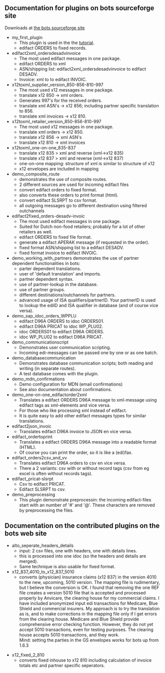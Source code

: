 ## Documentation for plugins on bots sourceforge site ##
Downloads at [the bots sourceforge site](http://sourceforge.net/projects/bots/files/plugins/)

  * my\_first\_plugin
    * This plugin is used in the the [tutorial](StartMyFirstPlugin.md).
    * edifact ORDERS to fixed records.
  * edifact2xml\_ordersdesadvinvoice
    * The most used edifact messages in one package.
    * edifact ORDERS to xml
    * ASN/shipping list: edifact2xml\_ordersdesadvinvoice to edifact DESADV.
    * Invoice: xml to to edifact INVOIC.
  * x12toxml\_supplier\_version\_850-856-810-997
    * The most used x12 messages in one package.
    * translate x12 850 -> xml orders.
    * Generates 997's for the received orders.
    * translate xml ASN's -> x12 856; including partner specific translation to 856.
    * translate xml invoices -> x12 810.
  * x12toxml\_retailer\_version\_850-856-810-997
    * The most used x12 messages in one package.
    * translate xml orders -> x12 850.
    * translate x12 856 -> xml ASN's
    * translate x12 810 -> xml invoices
  * x12toxml\_one-on-one\_835-837
    * translate x12 835 > xml and reverse (xml->x12 835)
    * translate x12 837 > xml and reverse (xml->x12 837)
    * one-on-one mapping: structure of xml is similar to structure of x12
    * x12 envelopes are included in mapping
  * demo\_composite\_route
    * demonstrates the use of composite routes.
    * 2 different sources are used for incoming edifact files
    * convert edifact orders to fixed format.
    * also converts these orders to print format (html).
    * convert edifact SLSRPT to csv format.
    * all outgoing messages go to different destination using filtered outchannels
  * edifact2fixed\_orders-desadv-invoic
    * The most used edifact messages in one package.
    * Suited for Dutch non-food retailers; probably for a lot of other retailers as well.
    * edifact ORDERS to fixed file format.
    * generate a edifact APERAK message (if requested in the order).
    * fixed format ASN/shipping list to a edifact DESADV.
    * fixed format invoice to edifact INVOIC.
  * demo\_working\_with\_partners demonstrates the use of partner dependent functionalities in bots:
    * parter dependent translations.
    * user of 'default translation'  and imports.
    * partner dependent syntax.
    * use of partner-lookup in the database.
    * use of partner groups.
    * different destinations/outchannels for partners.
    * advanced usage of ISA qualifiers/partnerID. Your partnerID is used to lookup the ediID and ISA qualifier in database (and of course vice versa).
  * demo\_sap\_idoc\_orders\_WPPLU
    * edifact D96A ORDERS to idoc ORDERS01.
    * edifact D96A PRICAT to idoc WP\_PLU02.
    * idoc ORDERS01 to edifact D96A ORDERS.
    * idoc WP\_PLU02 to edifact D96A PRICAT.
  * demo\_communicationscript
    * Demonstrates user communication scripting.
    * Incoming edi-messages can be passed one by one or as one batch.
  * demo\_databasecommunication
    * Demonstrates database communication scripts; both reading and writing (in separate routes).
    * A test database comes with the plugin.
  * demo\_mdn\_confirmations
    * Demo configuration for MDN (email confirmations)
    * See also documentation about confirmations.
  * demo\_one-on-one\_edifactorder2xml
    * Translates a edifact ORDERS D96A message to xml-message using edifact tags as xml-elements and vice versa.
    * For those who like processing xml instead of edifact.
    * It is quite easy to add other edifact messages types for similar translations.
  * edifact2json\_invoic
    * Translates edifact D96A invoice to JSON en vice versa.
  * edifact\_ordertoprint
    * Translates a edifact ORDERS D96A message into a readable format (HTML).
    * Of course you can print the order, so it is like a (edi)fax.
  * edifact\_orders2csv\_and\_vv
    * Translates edifact D96A orders to csv en vice versa.
    * There a 2 variants: csv with or without record tags (csv from eg excel is often without records tags).
  * edifact\_pricat-slsrpt
    * Csv to edifact PRICAT.
    * Edifact SLSRPT to csv.
  * demo\_preprocessing
    * This plugin demonstrate preprocessin: the incoming edifact-files start with an number of '#' and '@'. These characters are removed by preprocessing the files.


## Documentation on the contributed plugins on the bots web site ##
  * alto\_seperate\_headers\_details
    * input: 2 csv files, one with headers, one with details lines.
    * this is processed into one idoc (so the headers and details are merged).
    * Same technique is also usable for fixed format.
  * x12\_837\_4010\_to\_x12\_837\_5010
    * converts (physician) insurance claims (x12 837) in the version 4010 to the new, upcoming, 5010 version.          The mapping file is rudimentary, but I believe the conversion is OK.          I found that removing the one REF file creates a version 5010 file that is accepted and processed properly by Anvicare, the clearing house for my commercial claims.          I have included anonymized input edi transactions for Medicare, Blue Shield and commercial insurers.          My approach is to try the translation as is, and to make corrections in the mapping file only if I get errors from the clearing house.          Medicare and Blue Shield provide comprehensive error checking function.  However, they do not yet accept 5010 transactions, even for testing purposes.          The clearing house accepts 5010 transactions, and they work.<br>          Mind: setting the parties in the GS envelopes works for bots up from 1.6.3<br>
</li></ul><ul><li>x12_fixed_2_810<br>
<ul><li>converts fixed inhouse to x12 810 including calculation of invoice totals etc and partner specific seperators.</li></ul></li></ul>
